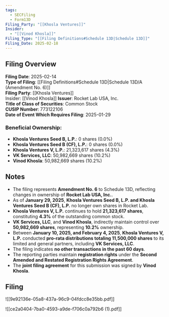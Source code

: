 ```yaml
---
tags:
  - SECFiling
  - Form13D
Filing_Party: "[[Khosla Ventures]]"
Insider:
  - "[[Vinod Khosla]]"
Filing_Type: "[[Filing Definitions#Schedule 13D|Schedule 13D]]"
Filing_Date: 2025-02-18
---
```

## Filing Overview

**Filing Date**: 2025-02-14  
**Type of Filing**: [[Filing Definitions#Schedule 13D|Schedule 13D/A (Amendment No. 6)]]  
**Filing Party**: [[Khosla Ventures]]  
Insider: [[Vinod Khosla]]
**Issuer**: Rocket Lab USA, Inc.  
**Title of Class of Securities**: Common Stock  
**CUSIP Number**: 773122106  
**Date of Event Which Requires Filing**: 2025-01-29  

### Beneficial Ownership:
- **Khosla Ventures Seed B, L.P.**: 0 shares (0.0%)
- **Khosla Ventures Seed B (CF), L.P.**: 0 shares (0.0%)
- **Khosla Ventures V, L.P.**: 21,323,617 shares (4.3%)
- **VK Services, LLC**: 50,982,669 shares (10.2%)
- **Vinod Khosla**: 50,982,669 shares (10.2%)


## Notes

- The filing represents **Amendment No. 6** to Schedule 13D, reflecting changes in ownership of **Rocket Lab USA, Inc.**.
- As of **January 29, 2025**, **Khosla Ventures Seed B, L.P. and Khosla Ventures Seed B (CF), L.P.** no longer own shares in Rocket Lab.
- **Khosla Ventures V, L.P.** continues to hold **21,323,617 shares**, constituting **4.3%** of the outstanding common stock.
- **VK Services, LLC**, and **Vinod Khosla**, indirectly maintain control over **50,982,669 shares**, representing **10.2%** ownership.
- Between **January 10, 2025, and February 4, 2025**, **Khosla Ventures V, L.P.** conducted **pro-rata distributions totaling 11,500,000 shares** to its limited and general partners, including **VK Services, LLC**.
- The filing indicates **no other transactions in the past 60 days**.
- The reporting parties maintain **registration rights** under the **Second Amended and Restated Registration Rights Agreement**.
- The **joint filing agreement** for this submission was signed by **Vinod Khosla**.



## Filing

![[9e92136e-05a8-437a-96c9-04fdcc8e35bb.pdf]]

![[ce2a0404-7ba0-4593-a9de-f706c0a792b6 (1).pdf]]